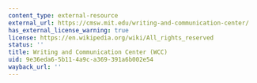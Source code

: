 ```yaml
---
content_type: external-resource
external_url: https://cmsw.mit.edu/writing-and-communication-center/
has_external_license_warning: true
license: https://en.wikipedia.org/wiki/All_rights_reserved
status: ''
title: Writing and Communication Center (WCC)
uid: 9e36eda6-5b11-4a9c-a369-391a6b002e54
wayback_url: ''
---
```

